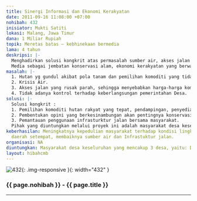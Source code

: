 ```yaml
---
title: Sinergi Informasi dan Ekonomi Kerakyatan
date: 2011-09-16 11:08:00 +07:00
nohibah: 432
inisiator: Mukti Satiti
lokasi: Malang, Jawa Timur
dana: 1 Miliar Rupiah
topik: Meretas batas – kebhinekaan bermedia
lama: 4 tahun
deskripsi: |-
  Menghadirkan solusi kongkrit atas permasalah sumber air, akses jalan dan keekonomian masyarakat serta kontrol terhadap keberlangsungan pemerintahan desa.
  Media sebagai jembatan konservasi alam, ekonomi kerakyatan yang berwawasan lingkungan dengan penataan sistematis serta kontrol terhadap keberlangsungan pemerintahan Desa.
masalah: |-
  1. Hutan yg gundul akibat pola tanam dan pemilihan komoditi yang tidak tepat. (Tanaman kayu rakyat).
  2. Krisis Air.
  3. Akses jalan yang rusak parah, sehingga menyebabkan harga-harga komoditi sangat murah.
  4. Tidak adanya kontrol terhadap keberlangsungan pemerintahan Desa.
solusi: |-
  Solusi kongkrit :
  1. Pemilihan komoditi hutan rakyat yang tepat, pendampingan, penyedian infrastruktur pengolahan, kepastian pasar dan menjaga kestabilan harga atas produk.
  2. Pembentukan opini yang berkesinambungan akan pentingnya konservasi.
  3. Pemantauan penggunaan infrasturktur jalan bersama masyarakat.
  Pihak yang diuntungkan melalui proyek ini adalah masyarakat desa keseluruhan yang mencakup 3 desa, yaitu: Desa Ngulungkulon, Desa Sobo, Desa Ngulung Wetan, kec. Munjungan, Kab. Trenggalek, Jawa Timur
keberhasilan: Meningkatnya kepedulian masyarakat terhadap kondisi lingkungan hidup
  daerah setempat, membaiknya sumber air dan Infrastuktur jalan.
organisasi: NA
diuntungkan: Masyarakat desa keseluruhan yang mencakup 3 desa, yaitu: Desa Ngulungkulon, Desa Sobo, Desa Ngulung Wetan, kec. Munjungan, Kab. Trenggalek, Jawa Timur
layout: hibahcmb
---
```


![432](/static/img/hibahcmb/432.png){: .img-responsive }{: width="432" }

### {{ page.nohibah }} - {{ page.title }}

---

